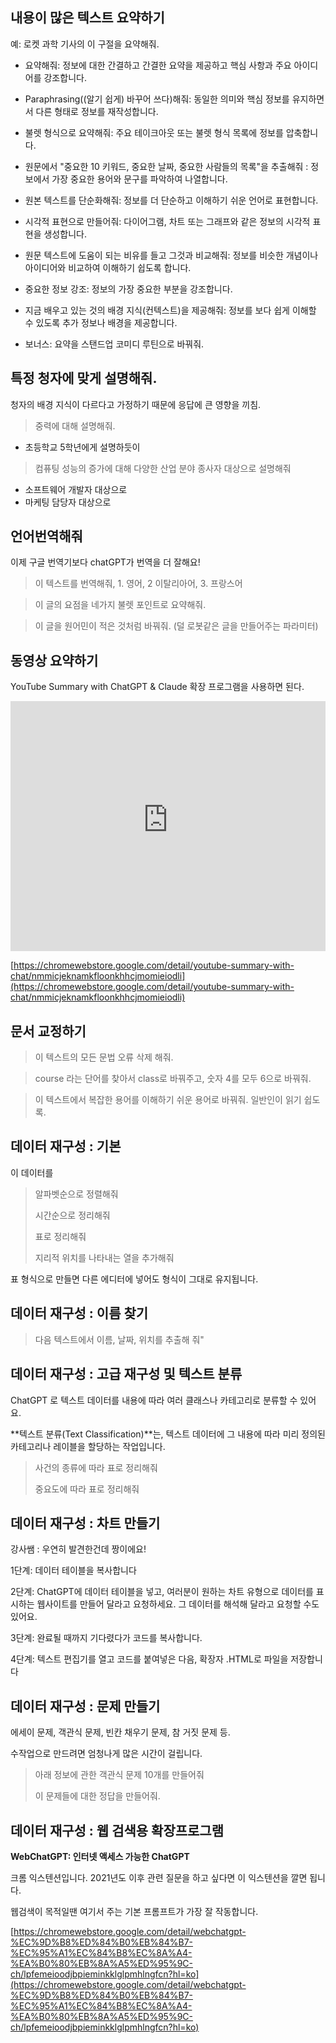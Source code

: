 ## 내용이 많은 텍스트 요약하기

예: 로켓 과학 기사의 이 구절을 요약해줘.

- 요약해줘: 정보에 대한 간결하고 간결한 요약을 제공하고 핵심 사항과 주요 아이디어를 강조합니다.

- Paraphrasing((알기 쉽게) 바꾸어 쓰다)해줘: 동일한 의미와 핵심 정보를 유지하면서 다른 형태로 정보를 재작성합니다.

- 불렛 형식으로 요약해줘: 주요 테이크아웃 또는  불렛 형식 목록에 정보를 압축합니다.

- 원문에서 "중요한 10 키워드, 중요한 날짜, 중요한 사람들의 목록"을 추출해줘 : 정보에서 가장 중요한 용어와 문구를 파악하여 나열합니다.

- 원본 텍스트를 단순화해줘: 정보를 더 단순하고 이해하기 쉬운 언어로 표현합니다.

- 시각적 표현으로 만들어줘: 다이어그램, 차트 또는 그래프와 같은 정보의 시각적 표현을 생성합니다.

- 원문 텍스트에 도움이 되는 비유를 들고 그것과 비교해줘: 정보를 비슷한 개념이나 아이디어와 비교하여 이해하기 쉽도록 합니다.

- 중요한 정보 강조: 정보의 가장 중요한 부분을 강조합니다.

- 지금 배우고 있는 것의 배경 지식(컨텍스트)을 제공해줘: 정보를 보다 쉽게 이해할 수 있도록 추가 정보나 배경을 제공합니다.

- 보너스: 요약을 스탠드업 코미디 루틴으로 바꿔줘.

## 특정 청자에 맞게 설명해줘.

청자의 배경 지식이 다르다고 가정하기 때문에 응답에 큰 영향을 끼침.

> 중력에 대해 설명해줘.

- 초등학교 5학년에게 설명하듯이 

> 컴퓨팅 성능의 증가에 대해 다양한 산업 분야 종사자 대상으로 설명해줘

- 소프트웨어 개발자 대상으로
- 마케팅 담당자 대상으로


## 언어번역해줘

이제 구글 번역기보다 chatGPT가 번역을 더 잘해요!

> 이 텍스트를 번역해줘, 1. 영어, 2 이탈리아어, 3. 프랑스어

> 이 글의 요점을 네가지 불렛 포인트로 요약해줘.

> 이 글을 원어민이 적은 것처럼 바꿔줘. (덜 로봇같은 글을 만들어주는 파라미터)

## 동영상 요약하기 

YouTube Summary with ChatGPT & Claude 확장 프로그램을 사용하면 된다.

<iframe width="100%" height="400" src="https://chromewebstore.google.com/detail/youtube-summary-with-chat/nmmicjeknamkfloonkhhcjmomieiodli" allowfullscreen="allowfullscreen" allowpaymentrequest frameborder="0"></iframe>

[https://chromewebstore.google.com/detail/youtube-summary-with-chat/nmmicjeknamkfloonkhhcjmomieiodli](https://chromewebstore.google.com/detail/youtube-summary-with-chat/nmmicjeknamkfloonkhhcjmomieiodli)

## 문서 교정하기

> 이 텍스트의 모든 문법 오류 삭제 해줘.

> course 라는 단어를 찾아서 class로 바꿔주고, 숫자 4를 모두 6으로 바꿔줘.

> 이 텍스트에서 복잡한 용어를 이해하기 쉬운 용어로 바꿔줘. 일반인이 읽기 쉽도록.

## 데이터 재구성 : 기본

이 데이터를 

> 알파벳순으로 정렬해줘
>
> 시간순으로 정리해줘
>
> 표로 정리해줘
>
> 지리적 위치를 나타내는 열을 추가해줘

표 형식으로 만들면 다른 에디터에 넣어도 형식이 그대로 유지됩니다.


## 데이터 재구성 : 이름 찾기

> 다음 텍스트에서 이름, 날짜, 위치를 추출해 줘"


## 데이터 재구성 : 고급 재구성 및 텍스트 분류

ChatGPT 로 텍스트 데이터를 내용에 따라 여러 클래스나 카테고리로 분류할 수 있어요.

**텍스트 분류(Text Classification)**는, 텍스트 데이터에 그 내용에 따라 미리 정의된 카테고리나 레이블을 할당하는 작업입니다.

> 사건의 종류에 따라 표로 정리해줘
>
> 중요도에 따라 표로 정리해줘


## 데이터 재구성 : 차트 만들기

강사쌤 : 우연히 발견한건데 짱이에요!

1단계: 데이터 테이블을 복사합니다

2단계: ChatGPT에 데이터 테이블을 넣고, 여러분이 원하는 차트 유형으로 데이터를 표시하는 웹사이트를 만들어 달라고 요청하세요. 그 데이터를 해석해 달라고 요청할 수도 있어요.

3단계: 완료될 때까지 기다렸다가 코드를 복사합니다.

4단계: 텍스트 편집기를 열고 코드를 붙여넣은 다음, 확장자 .HTML로 파일을 저장합니다


## 데이터 재구성 : 문제 만들기

에세이 문제, 객관식 문제, 빈칸 채우기 문제, 참 거짓 문제 등.

수작업으로 만드려면 엄청나게 많은 시간이 걸립니다.

> 아래 정보에 관한 객관식 문제 10개를 만들어줘
>
> 이 문제들에 대한 정답을 만들어줘.

## 데이터 재구성 : 웹 검색용 확장프로그램


**WebChatGPT: 인터넷 액세스 가능한 ChatGPT**

크롬 익스텐션입니다. 2021년도 이후 관련 질문을 하고 싶다면 이 익스텐션을 깔면 됩니다. 

웹검색이 목적일땐 여기서 주는 기본 프롬프트가 가장 잘 작동합니다.

[https://chromewebstore.google.com/detail/webchatgpt-%EC%9D%B8%ED%84%B0%EB%84%B7-%EC%95%A1%EC%84%B8%EC%8A%A4-%EA%B0%80%EB%8A%A5%ED%95%9C-ch/lpfemeioodjbpieminkklglpmhlngfcn?hl=ko](https://chromewebstore.google.com/detail/webchatgpt-%EC%9D%B8%ED%84%B0%EB%84%B7-%EC%95%A1%EC%84%B8%EC%8A%A4-%EA%B0%80%EB%8A%A5%ED%95%9C-ch/lpfemeioodjbpieminkklglpmhlngfcn?hl=ko)

